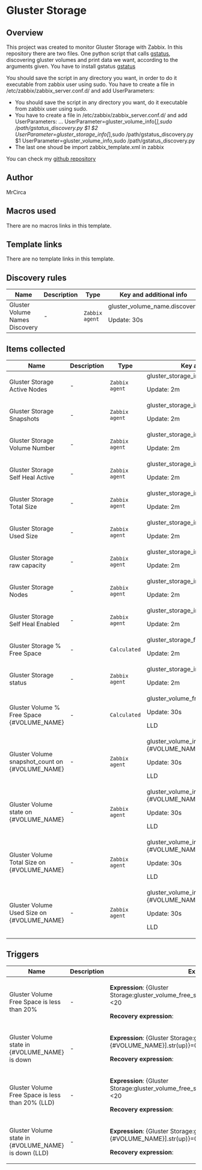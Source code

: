 # Gluster Storage

## Overview

 This project was created to monitor Gluster Storage with Zabbix. In this repository there are two files. One python script that calls [gstatus](https://github.com/gluster/gstatus), discovering gluster volumes and print data we want, according to the arguments given. You have to install gstatus [gstatus](https://github.com/gluster/gstatus)


You should save the script in any directory you want, in order to do it executable from zabbix user using sudo. You have to create a file in /etc/zabbix/zabbix\_server.conf.d/ and add UserParameters:


* You should save the script in any directory you want, do it executable from zabbix user using sudo.
* You have to create a file in /etc/zabbix/zabbix\_server.conf.d/ and add UserParameters: ... UserParameter=gluster\_volume\_info[*],sudo /path/gstatus\_discovery.py $1 $2 UserParameter=gluster\_storage\_info[*],sudo /path/gstatus\_discovery.py $1 UserParameter=gluster\_volume\_info,sudo /path/gstatus\_discovery.py
* The last one shoud be import zabbix\_template.xml in zabbix


You can check my [github repository](https://github.com/MrCirca/zabbix-glusterfs)



## Author

MrCirca

## Macros used

There are no macros links in this template.

## Template links

There are no template links in this template.

## Discovery rules

|Name|Description|Type|Key and additional info|
|----|-----------|----|----|
|Gluster Volume Names Discovery|<p>-</p>|`Zabbix agent`|gluster_volume_name.discovery<p>Update: 30s</p>|
## Items collected

|Name|Description|Type|Key and additional info|
|----|-----------|----|----|
|Gluster Storage Active Nodes|<p>-</p>|`Zabbix agent`|gluster_storage_info["nodes_active"]<p>Update: 2m</p>|
|Gluster Storage Snapshots|<p>-</p>|`Zabbix agent`|gluster_storage_info["snapshot_count"]<p>Update: 2m</p>|
|Gluster Storage Volume Number|<p>-</p>|`Zabbix agent`|gluster_storage_info["volume_count"]<p>Update: 2m</p>|
|Gluster Storage Self Heal Active|<p>-</p>|`Zabbix agent`|gluster_storage_info["sh_active"]<p>Update: 2m</p>|
|Gluster Storage Total Size|<p>-</p>|`Zabbix agent`|gluster_storage_info["usable_capacity"]<p>Update: 2m</p>|
|Gluster Storage Used Size|<p>-</p>|`Zabbix agent`|gluster_storage_info["used_capacity"]<p>Update: 2m</p>|
|Gluster Storage raw capacity|<p>-</p>|`Zabbix agent`|gluster_storage_info["raw_capacity"]<p>Update: 2m</p>|
|Gluster Storage Nodes|<p>-</p>|`Zabbix agent`|gluster_storage_info["node_count"]<p>Update: 2m</p>|
|Gluster Storage Self Heal Enabled|<p>-</p>|`Zabbix agent`|gluster_storage_info["sh_enabled"]<p>Update: 2m</p>|
|Gluster Storage % Free Space|<p>-</p>|`Calculated`|gluster_storage_free_space<p>Update: 2m</p>|
|Gluster Storage status|<p>-</p>|`Zabbix agent`|gluster_storage_info["status"]<p>Update: 2m</p>|
|Gluster Volume % Free Space {#VOLUME_NAME}|<p>-</p>|`Calculated`|gluster_volume_free_space[{#VOLUME_NAME}]<p>Update: 30s</p><p>LLD</p>|
|Gluster Volume snapshot_count on {#VOLUME_NAME}|<p>-</p>|`Zabbix agent`|gluster_volume_info["snapshot_count",{#VOLUME_NAME}]<p>Update: 30s</p><p>LLD</p>|
|Gluster Volume state on {#VOLUME_NAME}|<p>-</p>|`Zabbix agent`|gluster_volume_info["state",{#VOLUME_NAME}]<p>Update: 30s</p><p>LLD</p>|
|Gluster Volume Total Size on {#VOLUME_NAME}|<p>-</p>|`Zabbix agent`|gluster_volume_info["usable_capacity",{#VOLUME_NAME}]<p>Update: 30s</p><p>LLD</p>|
|Gluster Volume Used Size on {#VOLUME_NAME}|<p>-</p>|`Zabbix agent`|gluster_volume_info["used_capacity",{#VOLUME_NAME}]<p>Update: 30s</p><p>LLD</p>|
## Triggers

|Name|Description|Expression|Priority|
|----|-----------|----------|--------|
|Gluster Volume Free Space is less than 20%|<p>-</p>|<p>**Expression**: {Gluster Storage:gluster_volume_free_space[{#VOLUME_NAME}].last(,5m)}<20</p><p>**Recovery expression**: </p>|warning|
|Gluster Volume state in {#VOLUME_NAME} is down|<p>-</p>|<p>**Expression**: {Gluster Storage:gluster_volume_info["state",{#VOLUME_NAME}].str(up)}=0</p><p>**Recovery expression**: </p>|warning|
|Gluster Volume Free Space is less than 20% (LLD)|<p>-</p>|<p>**Expression**: {Gluster Storage:gluster_volume_free_space[{#VOLUME_NAME}].last(,5m)}<20</p><p>**Recovery expression**: </p>|warning|
|Gluster Volume state in {#VOLUME_NAME} is down (LLD)|<p>-</p>|<p>**Expression**: {Gluster Storage:gluster_volume_info["state",{#VOLUME_NAME}].str(up)}=0</p><p>**Recovery expression**: </p>|warning|
